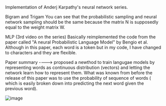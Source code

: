 Implementation of Anderj Karpathy's neural network series.


Bigram and Trigam
    You can see that the probabilistic sampling and neural network sampling should be the same because the matrix N is supposedly equal to the weight matrix W.

MLP (3rd video on the series)
    Basically reimplemented the code from the paper called "A neural Probabilistic Language Model" by Bengio et al. Although in this paper, each word is a token but in my code, I have changed to characters and they are flexible. 

  Paper summary ----> proposed a newthod to train langugae models by representing words as continuous distribution (vectors) and letting the network learn how to represent them. What was known from before the release of this paper was to use the probability of sequence of words ( which is easily broken down into predicting the next word given the previous word).
  
  ![image](https://github.com/user-attachments/assets/1fbb39e9-882e-4478-bbfc-5f1ad99444d0)
  
 

